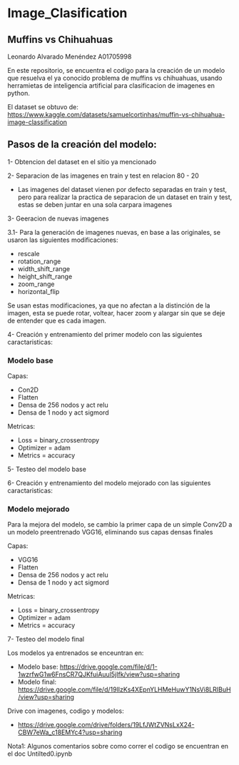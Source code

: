 # Image_Clasification

## Muffins vs Chihuahuas

Leonardo Alvarado Menéndez A01705998

En este repositorio, se encuentra el codigo para la creación de un modelo que resuelva el ya conocido problema de muffins vs chihuahuas, usando herramietas de inteligencia artificial para clasificacion de imagenes en python.

El dataset se obtuvo de: https://www.kaggle.com/datasets/samuelcortinhas/muffin-vs-chihuahua-image-classification

## Pasos de la creación del modelo:

1- Obtencion del dataset en el sitio ya mencionado

2- Separacion de las imagenes en train y test en relacion 80 - 20

- Las imagenes del dataset vienen por defecto separadas en train y test, pero para realizar la practica de separacion de un dataset en train y test, estas se deben juntar en una sola carpara imagenes 

3- Geeracion de nuevas imagenes

3.1- Para la generación de imagenes nuevas, en base a las originales, se usaron las siguientes modificaciones:
* rescale
* rotation_range
* width_shift_range
* height_shift_range 
* zoom_range 
* horizontal_flip 

Se usan estas modificaciones, ya que no afectan a la distinción de la imagen, esta se puede rotar, voltear, hacer zoom y alargar sin que se deje de entender que es cada imagen.

4- Creación y entrenamiento del primer modelo con las siguientes caractaristicas:

### Modelo base

Capas:

*   Con2D
*   Flatten
*   Densa de 256 nodos y act relu
*   Densa de 1 nodo y act sigmord

Metricas:

*   Loss = binary_crossentropy
*   Optimizer = adam
*   Metrics = accuracy

5- Testeo del modelo base

6- Creación y entrenamiento del modelo mejorado con las siguientes caractaristicas:

### Modelo mejorado

Para la mejora del modelo, se cambio la primer capa de un simple Conv2D a un modelo preentrenado VGG16, eliminando sus capas densas finales 

Capas:

*   VGG16
*   Flatten
*   Densa de 256 nodos y act relu
*   Densa de 1 nodo y act sigmord

Metricas:

*   Loss = binary_crossentropy
*   Optimizer = adam
*   Metrics = accuracy

7- Testeo del modelo final

Los modelos ya entrenados se enceuntran en:
* Modelo base: https://drive.google.com/file/d/1-1wzrfwG1w6FnsCR7QJKfuiAuul5jIfk/view?usp=sharing
* Modelo final: https://drive.google.com/file/d/19lIzKs4XEpnYLHMeHuwY1NsVi8LRIBuH/view?usp=sharing

Drive con imagenes, codigo y modelos:

* https://drive.google.com/drive/folders/19LfJWtZVNsLxX24-CBW7eWa_c18EMYc4?usp=sharing

Nota1: Algunos comentarios sobre como correr el codigo se encuentran en el doc Untilted0.ipynb
